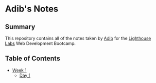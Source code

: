 # Adib's Notes

## Summary 

This repository contains all of the notes taken by [Adib](https://github.com/zefaradi) for the [Lighthouse Labs](https://www.lighthouselabs.ca/) Web Development Bootcamp.

## Table of Contents
* [Week 1](/Week_1)
  * [Day 1](/Week_1/Day_1)